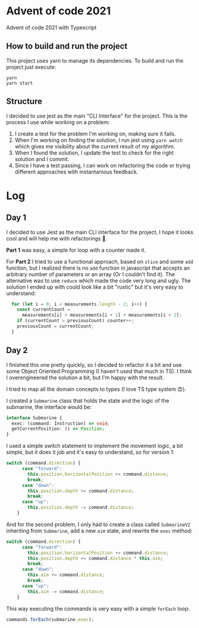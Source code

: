 # Advent of code 2021
Advent of code 2021 with Typescript

## How to build and run the project
This project uses yarn to manage its dependencies.
To build and run the project just execute: 
```
yarn 
yarn start
```

## Structure
I decided to use jest as the main "CLI Interface" for the project. This is the process I use while working on a problem:  

1. I create a test for the problem I'm working on, making sure it fails.
2. When I'm working on finding the solution, I run jest using `yarn watch` which gives me visibility about the current result of my algorithm. 
3. When I found the solution, I update the test to check for the right solution and I commit. 
4. Since I have a test passing, I can work on refactoring the code or trying different approaches with instantanious feedback.

# Log

## Day 1
I decided to use Jest as the main CLI interface for the project, I hope it looks cool and will help me with refactorings 🤞.
  
**Part 1** was easy, a simple for loop with a counter made it. 
  
For **Part 2** I tried to use a functional approach, based on `slice` and some `add` function, but I realized there is no `add` function in javascript that accepts an arbitrary number of parameters or an array (Or I couldn't find it). The alternative was to use `reduce` which made the code very long and ugly. The solution I ended up with could look like a bit "rustic" but it's very easy to understand: 
``` javascript
  for (let i = 0; i < measurements.length - 2; i++) {
    const currentCount =
      measurements[i] + measurements[i + 1] + measurements[i + 2];
    if (currentCount > previousCount) counter++;
    previousCount = currentCount;
  }
```

## Day 2
I finished this one pretty quickly, so I decided to refactor it a bit and use some Object Oriented Programming (I haven't used that much in TS). I think I overengineered the solution a bit, but I'm happy with the result.

I tried to map all the domain concepts to types (I love TS type system 😍).

I created a `Submarine` class that holds the state and the logic of the submarine, the interface would be:

```typescript
interface Submarine {
  exec: (command: Instruction) => void;
  getCurrentPosition: () => Position;
}
```
I used a simple switch statement to implement the movement logic, a bit simple, but it does it job and it's easy to understand, so for version 1: 
```typescript
switch (command.direction) {
      case "forward":
        this.position.horizontalPosition += command.distance;
        break;
      case "down":
        this.position.depth += command.distance;
        break;
      case "up":
        this.position.depth -= command.distance;
    }
```

And for the second problem, I only had to create a class called `SubmarineV2` inheriting from `Submarine`, add a new `aim` state, and rewrite the `exec` method:
```typescript
switch (command.direction) {
      case "forward":
        this.position.horizontalPosition += command.distance;
        this.position.depth += command.distance * this.aim;
        break;
      case "down":
        this.aim += command.distance;
        break;
      case "up":
        this.aim -= command.distance;
    }
```

This way executing the commands is very easy with a simple `forEach` loop: 
```typescript
commands.forEach(submarine.exec);
```